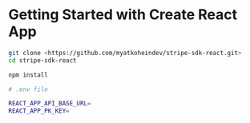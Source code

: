 # Getting Started with Create React App

```bash
git clone <https://github.com/myatkoheindev/stripe-sdk-react.git>
cd stripe-sdk-react

npm install

# .env file

REACT_APP_API_BASE_URL=
REACT_APP_PK_KEY=

